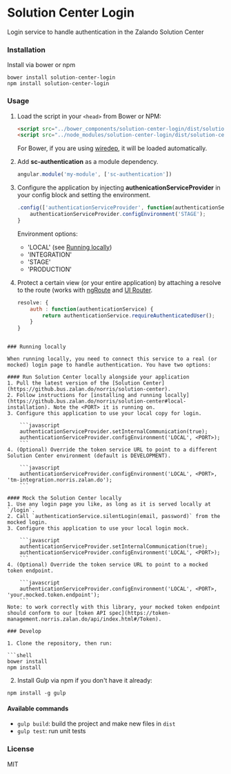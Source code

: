 # Solution Center Login
Login service to handle authentication in the Zalando Solution Center

### Installation

Install via bower or npm

```shell
bower install solution-center-login
npm install solution-center-login
```

### Usage

1. Load the script in your `<head>` from Bower or NPM:

    ```html
    <script src="../bower_components/solution-center-login/dist/solution-center-login.js"></script>
    <script src="../node_modules/solution-center-login/dist/solution-center-login.js"></script>
    ```
    For Bower, if you are using [wiredep](https://github.com/taptapship/wiredep), it will be loaded automatically.

2. Add **sc-authentication** as a module dependency.

    ```javascript
    angular.module('my-module', ['sc-authentication'])
    ```

3. Configure the application by injecting **authenicationServiceProvider** in your config block and setting the environment.

    ```javascript
    .config(['authenticationServiceProvider', function(authenticationServiceProvider) {
        authenticationServiceProvider.configEnvironment('STAGE');
    }
    ```
    Environment options:
    * 'LOCAL' (see [Running locally](#running-locally))
    * 'INTEGRATION'
    * 'STAGE'
    * 'PRODUCTION'

4. Protect a certain view (or your entire application) by attaching a resolve to the route (works with [ngRoute](https://docs.angularjs.org/api/ngRoute/provider/$routeProvider) and [UI Router](https://github.com/angular-ui/ui-router).

    ```javascript
    resolve: {
        auth : function(authenticationService) {
            return authenticationService.requireAuthenticatedUser();
        }
    }
```    

### Running locally

When running locally, you need to connect this service to a real (or mocked) login page to handle authentication. You have two options:

#### Run Solution Center locally alongside your application
1. Pull the latest version of the [Solution Center](https://github.bus.zalan.do/norris/solution-center).
2. Follow instructions for [installing and running locally](https://github.bus.zalan.do/norris/solution-center#local-installation). Note the <PORT> it is running on.
3. Configure this application to use your local copy for login.

    ```javascript
    authenticationServiceProvider.setInternalCommunication(true);
    authenticationServiceProvider.configEnvironment('LOCAL', <PORT>);
    ```
4. (Optional) Override the token service URL to point to a different Solution Center environment (default is DEVELOPMENT).

    ```javascript
    authenticationServiceProvider.configEnvironment('LOCAL', <PORT>, 'tm-integration.norris.zalan.do');
    ```

#### Mock the Solution Center locally
1. Use any login page you like, as long as it is served locally at `/login`.
2. Call `authenticationService.silentLogin(email, password)` from the mocked login.
3. Configure this application to use your local login mock.

    ```javascript
    authenticationServiceProvider.setInternalCommunication(true);
    authenticationServiceProvider.configEnvironment('LOCAL', <PORT>);
    ```
4. (Optional) Override the token service URL to point to a mocked token endpoint.

    ```javascript
    authenticationServiceProvider.configEnvironment('LOCAL', <PORT>, 'your.mocked.token.endpoint');
    ```
Note: to work correctly with this library, your mocked token endpoint should conform to our [token API spec](https://token-management.norris.zalan.do/api/index.html#/Token).

### Develop

1. Clone the repository, then run:

```shell
bower install
npm install
```

2. Install Gulp via npm if you don't have it already:

```shell
npm install -g gulp
```

#### Available commands

* `gulp build`: build the project and make new files in `dist`
* `gulp test`: run unit tests

### License
MIT
